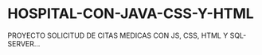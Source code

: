 # HOSPITAL-CON-JAVA-CSS-Y-HTML
PROYECTO SOLICITUD DE CITAS MEDICAS CON JS, CSS, HTML Y SQL-SERVER...
